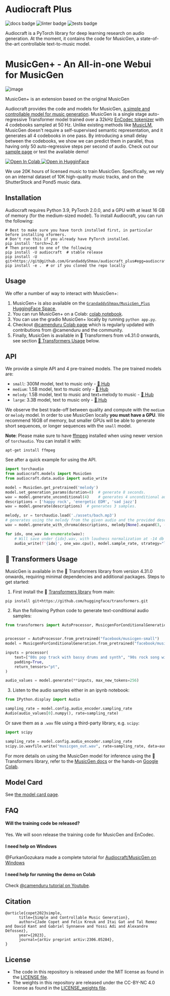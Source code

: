 # Audiocraft Plus
![docs badge](https://github.com/facebookresearch/audiocraft/workflows/audiocraft_docs/badge.svg)
![linter badge](https://github.com/facebookresearch/audiocraft/workflows/audiocraft_linter/badge.svg)
![tests badge](https://github.com/facebookresearch/audiocraft/workflows/audiocraft_tests/badge.svg)

Audiocraft is a PyTorch library for deep learning research on audio generation. At the moment, it contains the code for MusicGen, a state-of-the-art controllable text-to-music model.

# MusicGen+ - An All-in-one Webui for MusicGen

![image](https://github.com/GrandaddyShmax/audiocraft_plus/assets/52707645/de3553ce-ec3a-49d8-b7b5-b7ad1edcc209)


MusicGen+ is an extension based on the original MusicGen

Audiocraft provides the code and models for MusicGen, [a simple and controllable model for music generation][arxiv]. MusicGen is a single stage auto-regressive
Transformer model trained over a 32kHz <a href="https://github.com/facebookresearch/encodec">EnCodec tokenizer</a> with 4 codebooks sampled at 50 Hz. Unlike existing methods like [MusicLM](https://arxiv.org/abs/2301.11325), MusicGen doesn't require a self-supervised semantic representation, and it generates
all 4 codebooks in one pass. By introducing a small delay between the codebooks, we show we can predict
them in parallel, thus having only 50 auto-regressive steps per second of audio.
Check out our [sample page][musicgen_samples] or test the available demo!

<a target="_blank" href="https://colab.research.google.com/github/camenduru/MusicGen-colab/blob/main/MusicGen_ClownOfMadness_plus_colab.ipynb">
  <img src="https://colab.research.google.com/assets/colab-badge.svg" alt="Open In Colab"/>
</a>
<a target="_blank" href="https://huggingface.co/spaces/GrandaddyShmax/MusicGen_Plus">
  <img src="https://huggingface.co/datasets/huggingface/badges/raw/main/open-in-hf-spaces-sm.svg" alt="Open in HugginFace"/>
</a>
<br>

We use 20K hours of licensed music to train MusicGen. Specifically, we rely on an internal dataset of 10K high-quality music tracks, and on the ShutterStock and Pond5 music data.

## Installation
Audiocraft requires Python 3.9, PyTorch 2.0.0, and a GPU with at least 16 GB of memory (for the medium-sized model). To install Audiocraft, you can run the following:

```shell
# Best to make sure you have torch installed first, in particular before installing xformers.
# Don't run this if you already have PyTorch installed.
pip install 'torch>=2.0'
# Then proceed to one of the following
pip install -U audiocraft  # stable release
pip install -U git+https://git@github.com/GrandaddyShmax/audiocraft_plus#egg=audiocraft
pip install -e .  # or if you cloned the repo locally
```

## Usage
We offer a number of way to interact with MusicGen+:
1. MusicGen+ is also available on the [`GrandaddyShmax/MusicGen_Plus`  HuggingFace Space](https://huggingface.co/spaces/GrandaddyShmax/MusicGen_Plus),
2. You can run MusicGen+ on a Colab: [colab notebook](https://colab.research.google.com/github/camenduru/MusicGen-colab/blob/main/MusicGen_ClownOfMadness_plus_colab.ipynb).
3. You can use the gradio MusicGen+ locally by running `python app.py`.
4. Checkout [@camenduru Colab page](https://github.com/camenduru/MusicGen-colab) which is regularly
  updated with contributions from @camenduru and the community.
5. Finally, MusicGen is available in 🤗 Transformers from v4.31.0 onwards, see section [🤗 Transformers Usage](#-transformers-usage) below.

## API

We provide a simple API and 4 pre-trained models. The pre trained models are:
- `small`: 300M model, text to music only - [🤗 Hub](https://huggingface.co/facebook/musicgen-small)
- `medium`: 1.5B model, text to music only - [🤗 Hub](https://huggingface.co/facebook/musicgen-medium)
- `melody`: 1.5B model, text to music and text+melody to music - [🤗 Hub](https://huggingface.co/facebook/musicgen-melody)
- `large`: 3.3B model, text to music only - [🤗 Hub](https://huggingface.co/facebook/musicgen-large)

We observe the best trade-off between quality and compute with the `medium` or `melody` model.
In order to use MusicGen locally **you must have a GPU**. We recommend 16GB of memory, but smaller
GPUs will be able to generate short sequences, or longer sequences with the `small` model.

**Note**: Please make sure to have [ffmpeg](https://ffmpeg.org/download.html) installed when using newer version of `torchaudio`.
You can install it with:
```
apt-get install ffmpeg
```

See after a quick example for using the API.

```python
import torchaudio
from audiocraft.models import MusicGen
from audiocraft.data.audio import audio_write

model = MusicGen.get_pretrained('melody')
model.set_generation_params(duration=8)  # generate 8 seconds.
wav = model.generate_unconditional(4)    # generates 4 unconditional audio samples
descriptions = ['happy rock', 'energetic EDM', 'sad jazz']
wav = model.generate(descriptions)  # generates 3 samples.

melody, sr = torchaudio.load('./assets/bach.mp3')
# generates using the melody from the given audio and the provided descriptions.
wav = model.generate_with_chroma(descriptions, melody[None].expand(3, -1, -1), sr)

for idx, one_wav in enumerate(wav):
    # Will save under {idx}.wav, with loudness normalization at -14 db LUFS.
    audio_write(f'{idx}', one_wav.cpu(), model.sample_rate, strategy="loudness", loudness_compressor=True)
```

## 🤗 Transformers Usage

MusicGen is available in the 🤗 Transformers library from version 4.31.0 onwards, requiring minimal dependencies 
and additional packages. Steps to get started:

1. First install the 🤗 [Transformers library](https://github.com/huggingface/transformers) from main:

```
pip install git+https://github.com/huggingface/transformers.git
```

2. Run the following Python code to generate text-conditional audio samples:

```py
from transformers import AutoProcessor, MusicgenForConditionalGeneration


processor = AutoProcessor.from_pretrained("facebook/musicgen-small")
model = MusicgenForConditionalGeneration.from_pretrained("facebook/musicgen-small")

inputs = processor(
    text=["80s pop track with bassy drums and synth", "90s rock song with loud guitars and heavy drums"],
    padding=True,
    return_tensors="pt",
)

audio_values = model.generate(**inputs, max_new_tokens=256)
```

3. Listen to the audio samples either in an ipynb notebook:

```py
from IPython.display import Audio

sampling_rate = model.config.audio_encoder.sampling_rate
Audio(audio_values[0].numpy(), rate=sampling_rate)
```

Or save them as a `.wav` file using a third-party library, e.g. `scipy`:

```py
import scipy

sampling_rate = model.config.audio_encoder.sampling_rate
scipy.io.wavfile.write("musicgen_out.wav", rate=sampling_rate, data=audio_values[0, 0].numpy())
```

For more details on using the MusicGen model for inference using the 🤗 Transformers library, refer to the 
[MusicGen docs](https://huggingface.co/docs/transformers/main/en/model_doc/musicgen) or the hands-on 
[Google Colab](https://colab.research.google.com/github/sanchit-gandhi/notebooks/blob/main/MusicGen.ipynb).

## Model Card

See [the model card page](./MODEL_CARD.md).

## FAQ

#### Will the training code be released?

Yes. We will soon release the training code for MusicGen and EnCodec.


#### I need help on Windows

@FurkanGozukara made a complete tutorial for [Audiocraft/MusicGen on Windows](https://youtu.be/v-YpvPkhdO4)

#### I need help for running the demo on Colab

Check [@camenduru tutorial on Youtube](https://www.youtube.com/watch?v=EGfxuTy9Eeo).


## Citation
```
@article{copet2023simple,
      title={Simple and Controllable Music Generation},
      author={Jade Copet and Felix Kreuk and Itai Gat and Tal Remez and David Kant and Gabriel Synnaeve and Yossi Adi and Alexandre Défossez},
      year={2023},
      journal={arXiv preprint arXiv:2306.05284},
}
```

## License
* The code in this repository is released under the MIT license as found in the [LICENSE file](LICENSE).
* The weights in this repository are released under the CC-BY-NC 4.0 license as found in the [LICENSE_weights file](LICENSE_weights).

[arxiv]: https://arxiv.org/abs/2306.05284
[musicgen_samples]: https://ai.honu.io/papers/musicgen/
